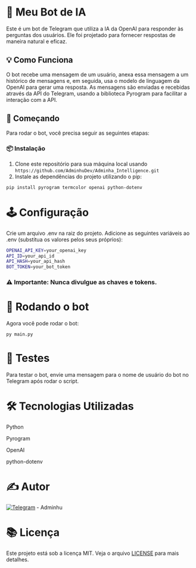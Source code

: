 # 🤖 Meu Bot de IA

Este é um bot de Telegram que utiliza a IA da OpenAI para responder às perguntas dos usuários. Ele foi projetado para fornecer respostas de maneira natural e eficaz.

## 💡 Como Funciona

O bot recebe uma mensagem de um usuário, anexa essa mensagem a um histórico de mensagens e, em seguida, usa o modelo de linguagem da OpenAI para gerar uma resposta. As mensagens são enviadas e recebidas através da API do Telegram, usando a biblioteca Pyrogram para facilitar a interação com a API.

## 🚀 Começando

Para rodar o bot, você precisa seguir as seguintes etapas:

### 📦 Instalação

1. Clone este repositório para sua máquina local usando ```https://github.com/AdminhuDev/Adminha_Intelligence.git```
2. Instale as dependências do projeto utilizando o pip:

```bash
pip install pyrogram termcolor openai python-dotenv
```

# 🕹️ Configuração
Crie um arquivo .env na raiz do projeto.
Adicione as seguintes variáveis ao .env (substitua os valores pelos seus próprios):

```bash
OPENAI_API_KEY=your_openai_key
API_ID=your_api_id
API_HASH=your_api_hash
BOT_TOKEN=your_bot_token
```
### ⚠️ Importante: Nunca divulgue as chaves e tokens.

# 🎲 Rodando o bot
Agora você pode rodar o bot:
```bash
py main.py
```

# 🧪 Testes
Para testar o bot, envie uma mensagem para o nome de usuário do bot no Telegram após rodar o script.

# 🛠️ Tecnologias Utilizadas
Python

Pyrogram

OpenAI

python-dotenv

# ✍️ Autor
[![Telegram](https://img.icons8.com/color/48/000000/telegram-app.png)](https://t.me/Analista_Adminhu) - Adminhu

# 📚 Licença
Este projeto está sob a licença MIT. Veja o arquivo [LICENSE](LICENSE) para mais detalhes.

